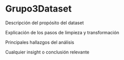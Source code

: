 # Grupo3Dataset

Descripción del propósito del dataset

Explicación de los pasos de limpieza y transformación

Principales hallazgos del análisis

Cualquier insight o conclusión relevante
